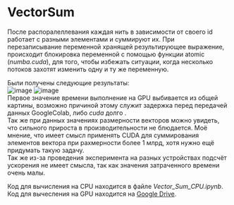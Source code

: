 # VectorSum
После распоралеллевания каждая нить в зависимости от своего id работает с разными элементами и суммируют их. При перезаписывание переменной хранящей результирующее выражение, происходит блокировка переменной с помощью функции atomic (*numba.cuda*), для того, чтобы избежать ситуации, когда несколько потоков захотят изменить одну и ту же переменную.

Были получены следующие результаты:</br>
![image](https://user-images.githubusercontent.com/83270014/211028524-18196869-efe7-443b-a299-b6a200cd6d08.png)
![image](https://user-images.githubusercontent.com/83270014/211028550-b4eef95a-105c-42a5-bfc2-ec20703e3f19.png)
</br>
Первое значение времени выполнение на GPU выбивается из общей картины, возможно причиной этому служит задержка перед передачей данных GoogleColab, либо *cuda* долго . </br>
Так же при данных значениях размерности векторов можно увидеть, что сильного прироста в производительности не блюдается. Моё мнение, что имеет смысл применять CUDA для суммирования элементов вектора при рахмерности более 1 млрд, хотя нужно ещё придумать такую задачу. </br>
Так же из-за проведения эксперимента на разных устройствах подсчёт ускорения не имеет смысла, так как значения затраченного времени очень малы.

Код для вычисления на CPU находится в файле *Vector_Sum_CPU.ipynb*. </br>
Код для вычесления на GPU находится на [Google Drive](https://colab.research.google.com/drive/1bsC4f8GGWNZRWALz3H9h7z2QKsPqnfRh#scrollTo=aC4rG8w8WKFq).
